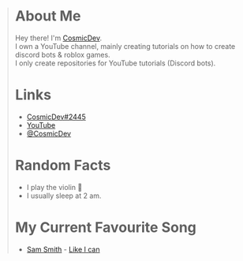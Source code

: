 > # __**About Me**__
>
> Hey there! I'm [CosmicDev](https://youtube.com/c/CosmicDev).\
> I own a YouTube channel, mainly creating tutorials on how to create discord bots & roblox games.\
> I only create repositories for YouTube tutorials (Discord bots).
>
> # __**Links**__
> * [CosmicDev#2445](https://discord.com/invite/EAUSe2UDxj)
> * [YouTube](https://youtube.com/c/CosmicDev)
> * [@CosmicDev](https://twitter.com/CosmicDev360)
> 
> # __**Random Facts**__
> * I play the violin  🎻
> * I usually sleep at 2 am.
> 
> # __**My Current Favourite Song**__
> * [Sam Smith](https://open.spotify.com/artist/2wY79sveU1sp5g7SokKOiI?si=SVfi46TRRs-JvXgvXcqO6A) - [Like I can](https://open.spotify.com/track/2TeLIzFBe3hxkPR5FIQZut?si=4cc2ea886a894785)
